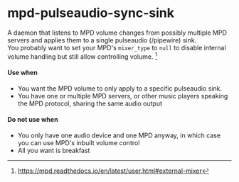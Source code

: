 # mpd-pulseaudio-sync-sink

A daemon that listens to MPD volume changes from possibly multiple MPD servers and applies them to a single pulseaudio (/pipewire) sink.  
You probably want to set your MPD's `mixer_type` to `null` to disable internal volume handling but still allow controlling volume. [^1]

[^1]: https://mpd.readthedocs.io/en/latest/user.html#external-mixer

#### Use when

- You want the MPD volume to only apply to a specific pulseaudio sink.
- You have one or multiple MPD servers, or other music players speaking the MPD protocol, sharing the same audio output

#### Do not use when

- You only have one audio device and one MPD anyway, in which case you can use MPD's inbuilt volume control
- All you want is breakfast
